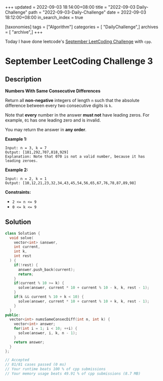 +++
updated = 2022-09-03 18:14:00+08:00
title = "2022-09-03 Daily-Challenge"
path = "2022-09-03-Daily-Challenge"
date = 2022-09-03 18:12:00+08:00
in_search_index = true

[taxonomies]
tags = ["Algorithm"]
categories = [ "DailyChallenge",]
archives = [ "archive",]
+++

Today I have done leetcode's [September LeetCoding Challenge](https://leetcode.com/problems/numbers-with-same-consecutive-differences/) with `cpp`.

<!-- more -->

# September LeetCoding Challenge 3

## Description

**Numbers With Same Consecutive Differences**

Return all **non-negative** integers of length `n` such that the absolute difference between every two consecutive digits is `k`.

Note that **every** number in the answer **must not** have leading zeros. For example, `01` has one leading zero and is invalid.

You may return the answer in **any order**.

 

**Example 1:**

```
Input: n = 3, k = 7
Output: [181,292,707,818,929]
Explanation: Note that 070 is not a valid number, because it has leading zeroes.
```

**Example 2:**

```
Input: n = 2, k = 1
Output: [10,12,21,23,32,34,43,45,54,56,65,67,76,78,87,89,98]
```

 

**Constraints:**

- `2 <= n <= 9`
- `0 <= k <= 9`

## Solution

``` cpp
class Solution {
  void solve(
    vector<int> &answer,
    int current,
    int k,
    int rest
  ) {
    if(!rest) {
      answer.push_back(current);
      return;
    }
    if(current % 10 >= k) {
      solve(answer, current * 10 + current % 10 - k, k, rest - 1);
    }
    if(k && current % 10 + k < 10) {
      solve(answer, current * 10 + current % 10 + k, k, rest - 1);
    }
  }
public:
  vector<int> numsSameConsecDiff(int n, int k) {
    vector<int> answer;
    for(int i = 1; i < 10; ++i) {
      solve(answer, i, k, n - 1);
    }
    return answer;
  }
};

// Accepted
// 81/81 cases passed (0 ms)
// Your runtime beats 100 % of cpp submissions
// Your memory usage beats 49.91 % of cpp submissions (8.7 MB)
```
